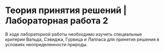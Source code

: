 # Теория принятия решений | Лабораторная работа 2

В ходе лабораторной работы необходимо изучить специальные критерии Вальда, Сэвиджа, Гурвица и Лапласа для принятия решения в условиях неопределенности природы.
